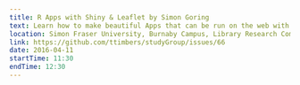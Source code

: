 ```yaml
---
title: R Apps with Shiny & Leaflet by Simon Goring
text: Learn how to make beautiful Apps that can be run on the web with R!
location: Simon Fraser University, Burnaby Campus, Library Research Commons
link: https://github.com/ttimbers/studyGroup/issues/66
date: 2016-04-11
startTime: 11:30
endTime: 12:30
---
```


